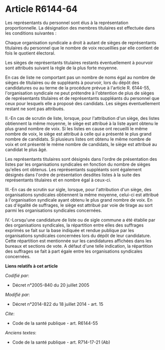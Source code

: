 # Article R6144-64

Les représentants du personnel sont élus à la représentation proportionnelle. La désignation des membres titulaires est
effectuée dans les conditions suivantes : 

Chaque organisation syndicale a droit à autant de sièges de représentants titulaires du personnel que le nombre de voix
recueillies par elle contient de fois le quotient électoral. 

Les sièges de représentants titulaires restants éventuellement à pourvoir sont attribués suivant la règle de la plus forte
moyenne. 

En cas de liste ne comportant pas un nombre de noms égal au nombre de sièges de titulaires ou de suppléants à pourvoir, lors
du dépôt des candidatures ou au terme de la procédure prévue à l'article R. 6144-55, l'organisation syndicale ne peut
prétendre à l'obtention de plus de sièges de représentants titulaires et de représentants suppléants du personnel que ceux
pour lesquels elle a proposé des candidats. Les sièges éventuellement restant ne sont pas attribués. 

II.-En cas de scrutin de liste, lorsque, pour l'attribution d'un siège, des listes obtiennent la même moyenne, le siège est
attribué à la liste ayant obtenu le plus grand nombre de voix. Si les listes en cause ont recueilli le même nombre de voix,
le siège est attribué à celle qui a présenté le plus grand nombre de candidats. Si plusieurs listes ont obtenu le même nombre
de voix et ont présenté le même nombre de candidats, le siège est attribué au candidat le plus âgé. 

Les représentants titulaires sont désignés dans l'ordre de présentation des listes par les organisations syndicales en
fonction du nombre de sièges qu'elles ont obtenus. Les représentants suppléants sont également désignés dans l'ordre de
présentation desdites listes à la suite des représentants titulaires et en nombre égal à ceux-ci. 

III.-En cas de scrutin sur sigle, lorsque, pour l'attribution d'un siège, des organisations syndicales obtiennent la même
moyenne, celui-ci est attribué à l'organisation syndicale ayant obtenu le plus grand nombre de voix. En cas d'égalité de
suffrages, le siège est attribué par voie de tirage au sort parmi les organisations syndicales concernées. 

IV.-Lorsqu'une candidature de liste ou de sigle commune a été établie par des organisations syndicales, la répartition entre
elles des suffrages exprimés se fait sur la base indiquée et rendue publique par les organisations syndicales concernées lors
du dépôt de leur candidature. Cette répartition est mentionnée sur les candidatures affichées dans les bureaux et sections de
vote. A défaut d'une telle indication, la répartition des suffrages se fait à part égale entre les organisations syndicales
concernées.

**Liens relatifs à cet article**

_Codifié par_:

  - Décret n°2005-840 du 20 juillet 2005

_Modifié par_:

  - Décret n°2014-822 du 18 juillet 2014 - art. 15

_Cite_:

  - Code de la santé publique - art. R6144-55

_Anciens textes_:

  - Code de la santé publique - art. R714-17-21 (Ab)
